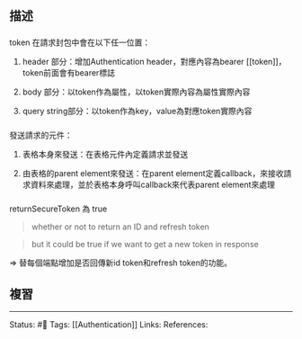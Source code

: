 ## 描述

###

token 在請求封包中會在以下任一位置：

1. header 部分：增加Authentication header，對應內容為bearer [[token]]，token前面會有bearer標誌

2. body 部分：以token作為屬性，以token實際內容為屬性實際內容

3. query string部分：以token作為key，value為對應token實際內容


###

發送請求的元件：

1. 表格本身來發送：在表格元件內定義請求並發送

2. 由表格的parent element來發送：在parent element定義callback，來接收請求資料來處理，並於表格本身呼叫callback來代表parent element來處理


###


returnSecureToken 為 true

> whether or not to return an ID and refresh token

> but it could be true if we want to get a new token in response

  

=> 替每個端點增加是否回傳新id token和refresh token的功能。




## 複習

---
Status: #🌱 
Tags:
[[Authentication]]
Links:
References: